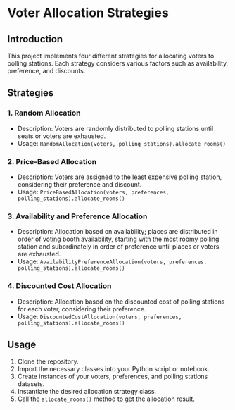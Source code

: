 # Voter Allocation Strategies

## Introduction
This project implements four different strategies for allocating voters to polling stations. Each strategy considers various factors such as availability, preference, and discounts.

## Strategies

### 1. **Random Allocation**
   - Description: Voters are randomly distributed to polling stations until seats or voters are exhausted.
   - Usage: `RandomAllocation(voters, polling_stations).allocate_rooms()`

### 2. **Price-Based Allocation**
   - Description: Voters are assigned to the least expensive polling station, considering their preference and discount.
   - Usage: `PriceBasedAllocation(voters, preferences, polling_stations).allocate_rooms()`

### 3. **Availability and Preference Allocation**
   - Description: Allocation based on availability; places are distributed in order of voting booth availability, starting with the most roomy polling station and subordinately in order of preference until places or voters are exhausted.
   - Usage: `AvailabilityPreferenceAllocation(voters, preferences, polling_stations).allocate_rooms()`

### 4. **Discounted Cost Allocation**
   - Description: Allocation based on the discounted cost of polling stations for each voter, considering their preference.
   - Usage: `DiscountedCostAllocation(voters, preferences, polling_stations).allocate_rooms()`

## Usage
1. Clone the repository.
2. Import the necessary classes into your Python script or notebook.
3. Create instances of your voters, preferences, and polling stations datasets.
4. Instantiate the desired allocation strategy class.
5. Call the `allocate_rooms()` method to get the allocation result.



